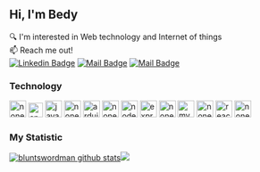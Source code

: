 ## Hi, I'm Bedy
🔍 I'm interested in Web technology and Internet of things <br>
:mailbox: Reach me out! <br>
[![Linkedin Badge](https://img.shields.io/badge/-bedy-0e76a8?style=flat&labelColor=0e76a8&logo=linkedin&logoColor=white)](https://www.linkedin.com/in/bedy-b-wijaya/)
[![Mail Badge](https://img.shields.io/badge/-@_brln.by-e84393?style=flat&labelColor=e84393&logo=instagram&logoColor=white)](https://www.instagram.com/_brln.by/)
[![Mail Badge](https://img.shields.io/badge/-bedybriliantwijaya-c0392b?style=flat&labelColor=c0392b&logo=gmail&logoColor=white)](mailto:2019110015@students.uigm.ac.id)

### Technology 
<div align="left">
  <a href="https://github.com/bluntswordman"><img alt="none" src="https://cdn.iconscout.com/icon/free/png-64/more-vertical-3114523-2598155.png" width="30px"/></a>
  <a href="https://cplusplus.com/"><img alt="cpp" src="https://upload.wikimedia.org/wikipedia/commons/1/18/ISO_C%2B%2B_Logo.svg" width="26px"/></a>
  <a href="https://www.javascript.com/"><img alt="javaScript" src="https://cdn.iconscout.com/icon/free/png-64/javascript-2752148-2284965.png" width="30px"/></a>
  <a href="https://github.com/bluntswordman"><img alt="none" src="https://cdn.iconscout.com/icon/free/png-64/more-vertical-3114523-2598155.png" width="30px"/></a>
  <a href="https://www.arduino.cc/"><img alt="arduino" src="https://cdn.iconscout.com/icon/free/png-64/arduino-226072.png" width="30px"/></a>
  <a href="https://github.com/bluntswordman"><img alt="none" src="https://cdn.iconscout.com/icon/free/png-64/more-vertical-3114523-2598155.png" width="30px"/></a>
  <a href="https://nodejs.org/en/"><img alt="nodejs" src="https://cdn.iconscout.com/icon/free/png-64/nodejs-2-226035.png" width="30px"/></a>
  <a href="https://expressjs.com/"><img alt="expressjs" src="https://cdn.iconscout.com/icon/free/png-64/express-8-1175029.png" width="30px"/></a>
  <a href="https://github.com/bluntswordman"><img alt="none" src="https://cdn.iconscout.com/icon/free/png-64/more-vertical-3114523-2598155.png" width="30px"/></a>
  <a href="https://www.mysql.com/"><img alt="mysql" src="https://cdn.iconscout.com/icon/free/png-64/mysql-3521596-2945040.png" width="30px"/></a>
  <a href="https://github.com/bluntswordman"><img alt="none" src="https://cdn.iconscout.com/icon/free/png-64/more-vertical-3114523-2598155.png" width="30px"/></a>
  <a href="https://reactjs.org/"><img alt="reactjs" src="https://cdn.iconscout.com/icon/free/png-64/react-3521666-2945110.png" width="30px"/></a>
  <a href="https://github.com/bluntswordman"><img alt="none" src="https://cdn.iconscout.com/icon/free/png-64/more-vertical-3114523-2598155.png" width="30px"/></a>
</div>

### My Statistic
<div align="left">
  <a href="https://github.com/bluntswordman"><img src="https://github-readme-stats.vercel.app/api?username=bluntswordman&show_icons=true&include_all_commits=true&theme=synthwave&hide_border=false" alt="bluntswordman github stats"/></a><a href="https://github.com/bluntswordman"><img src="https://github-readme-stats.vercel.app/api/top-langs/?username=bluntswordman&layout=compact&theme=synthwave&hide_border=false" /></a>
</div>
